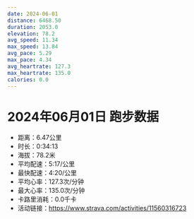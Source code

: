 ```yaml
---
date: 2024-06-01
distance: 6468.50
duration: 2053.0
elevation: 78.2
avg_speed: 11.34
max_speed: 13.84
avg_pace: 5.29
max_pace: 4.34
avg_heartrate: 127.3
max_heartrate: 135.0
calories: 0.0
---
```


# 2024年06月01日 跑步数据

- 距离：6.47公里
- 时长：0:34:13
- 海拔：78.2米
- 平均配速：5:17/公里
- 最快配速：4:20/公里
- 平均心率：127.3次/分钟
- 最大心率：135.0次/分钟
- 卡路里消耗：0.0千卡
- 活动链接：https://www.strava.com/activities/11560316723
